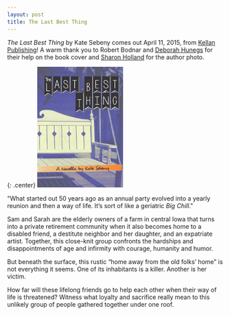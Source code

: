 ```yaml
---
layout: post
title: The Last Best Thing
---
```


*The Last Best Thing*  by Kate Sebeny comes out April 11, 2015, from [Kellan Publishing](http://kellanpublishing.com/index.php/authors/kate-sebeny/?AffId=9)!  A warm thank you to Robert Bodnar and [Deborah Hunegs](https://www.etsy.com/shop/SirGunnisonsFarm) for their help on the book cover and [Sharon Holland](http://sharonhollanddesigns.com/) for the author photo.

{: .center}
[![The Last Best Thing](https://raw.githubusercontent.com/KateSebeny/katesebeny.github.io/master/images/TheLastBestThing/TheLastBestThingFrontCover.jpg "The Last Best Thing")](http://kellanpublishing.com/index.php/authors/kate-sebeny/?AffId=9)

"What started out 50 years ago as an annual party evolved into a yearly reunion and then a way of life. It’s sort of like a geriatric *Big Chill*."

Sam and Sarah are the elderly owners of a farm in central Iowa that turns into a private retirement community when it also becomes home to a disabled friend, a destitute neighbor and her daughter, and an expatriate artist. Together, this close-knit group confronts the hardships and disappointments of age and infirmity with courage, humanity and humor.

But beneath the surface, this rustic “home away from the old folks’ home” is not everything it seems. One of its inhabitants is a killer. Another is her victim.

How far will these lifelong friends go to help each other when their way of life is threatened? Witness what loyalty and sacrifice really mean to this unlikely group of people gathered together under one roof.
